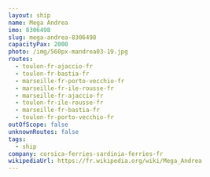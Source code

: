 ```yaml
---
layout: ship
name: Mega Andrea
imo: 8306498
slug: mega-andrea-8306498
capacityPax: 2000
photo: /img/560px-mandrea03-19.jpg
routes:
  - toulon-fr-ajaccio-fr
  - toulon-fr-bastia-fr
  - marseille-fr-porto-vecchio-fr
  - marseille-fr-ile-rousse-fr
  - marseille-fr-ajaccio-fr
  - toulon-fr-ile-rousse-fr
  - marseille-fr-bastia-fr
  - toulon-fr-porto-vecchio-fr
outOfScope: false
unknownRoutes: false
tags:
  - ship
company: corsica-ferries-sardinia-ferries-fr
wikipediaUrl: https://fr.wikipedia.org/wiki/Mega_Andrea
---
```

